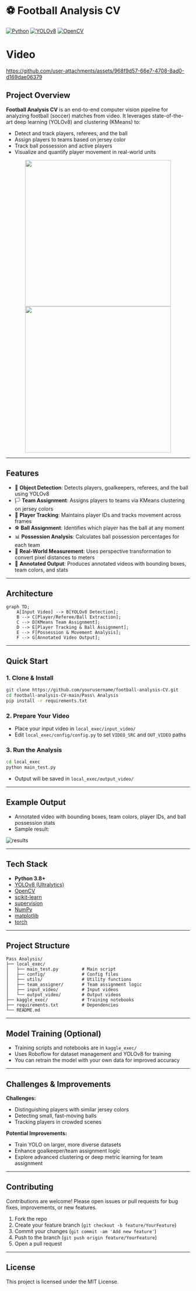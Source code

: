 # ⚽ Football Analysis CV

[![Python](https://img.shields.io/badge/Python-3.8%2B-blue?logo=python)](https://www.python.org/)
[![YOLOv8](https://img.shields.io/badge/YOLO-v8-brightgreen?logo=ultralytics)](https://github.com/ultralytics/ultralytics)
[![OpenCV](https://img.shields.io/badge/OpenCV-4.8%2B-blue?logo=opencv)](https://opencv.org/)


# Video

https://github.com/user-attachments/assets/968f9d57-66e7-4708-8ad0-d169dae06379

## Project Overview

**Football Analysis CV** is an end-to-end computer vision pipeline for analyzing football (soccer) matches from video. It leverages state-of-the-art deep learning (YOLOv8) and clustering (KMeans) to:
- Detect and track players, referees, and the ball
- Assign players to teams based on jersey color
- Track ball possession and active players
- Visualize and quantify player movement in real-world units

<p align="center">
  <img src="https://github.com/user-attachments/assets/c8feea88-035f-44eb-8a90-b68308426557" width="400"/>
  <img src="https://github.com/user-attachments/assets/1282ec03-f1ff-4829-bf6f-0fc44665f933" width="400"/>
</p>

---

## Features

- 🎯 **Object Detection**: Detects players, goalkeepers, referees, and the ball using YOLOv8
- 🏳️ **Team Assignment**: Assigns players to teams via KMeans clustering on jersey colors
- 🏃 **Player Tracking**: Maintains player IDs and tracks movement across frames
- ⚽ **Ball Assignment**: Identifies which player has the ball at any moment
- 📊 **Possession Analysis**: Calculates ball possession percentages for each team
- 📏 **Real-World Measurement**: Uses perspective transformation to convert pixel distances to meters
- 🎥 **Annotated Output**: Produces annotated videos with bounding boxes, team colors, and stats

---

## Architecture

```mermaid
graph TD;
    A[Input Video] --> B[YOLOv8 Detection];
    B --> C[Player/Referee/Ball Extraction];
    C --> D[KMeans Team Assignment];
    D --> E[Player Tracking & Ball Assignment];
    E --> F[Possession & Movement Analysis];
    F --> G[Annotated Video Output];
```

---

## Quick Start

### 1. Clone & Install
```bash
git clone https://github.com/yourusername/football-analysis-CV.git
cd football-analysis-CV-main/Pass\ Analysis
pip install -r requirements.txt
```

### 2. Prepare Your Video
- Place your input video in `local_exec/input_video/`
- Edit `local_exec/config/config.py` to set `VIDEO_SRC` and `OUT_VIDEO` paths

### 3. Run the Analysis
```bash
cd local_exec
python main_test.py
```
- Output will be saved in `local_exec/output_video/`

---

## Example Output

- Annotated video with bounding boxes, team colors, player IDs, and ball possession stats
- Sample result:

![results](https://github.com/user-attachments/assets/1b17aaa4-116a-40d3-9f31-3d540281aa28)

---

## Tech Stack

- **Python 3.8+**
- [YOLOv8 (Ultralytics)](https://github.com/ultralytics/ultralytics)
- [OpenCV](https://opencv.org/)
- [scikit-learn](https://scikit-learn.org/)
- [supervision](https://github.com/roboflow/supervision)
- [NumPy](https://numpy.org/)
- [matplotlib](https://matplotlib.org/)
- [torch](https://pytorch.org/)

---

## Project Structure

```
Pass Analysis/
├── local_exec/
│   ├── main_test.py         # Main script
│   ├── config/              # Config files
│   ├── utils/               # Utility functions
│   ├── team_assigner/       # Team assignment logic
│   ├── input_video/         # Input videos
│   └── output_video/        # Output videos
├── kaggle_exec/             # Training notebooks
├── requirements.txt         # Dependencies
└── README.md
```

---

## Model Training (Optional)

- Training scripts and notebooks are in `kaggle_exec/`
- Uses Roboflow for dataset management and YOLOv8 for training
- You can retrain the model with your own data for improved accuracy

---

## Challenges & Improvements

**Challenges:**
- Distinguishing players with similar jersey colors
- Detecting small, fast-moving balls
- Tracking players in crowded scenes

**Potential Improvements:**
- Train YOLO on larger, more diverse datasets
- Enhance goalkeeper/team assignment logic
- Explore advanced clustering or deep metric learning for team assignment

---

## Contributing

Contributions are welcome! Please open issues or pull requests for bug fixes, improvements, or new features.

1. Fork the repo
2. Create your feature branch (`git checkout -b feature/YourFeature`)
3. Commit your changes (`git commit -am 'Add new feature'`)
4. Push to the branch (`git push origin feature/YourFeature`)
5. Open a pull request

---

## License

This project is licensed under the MIT License.
